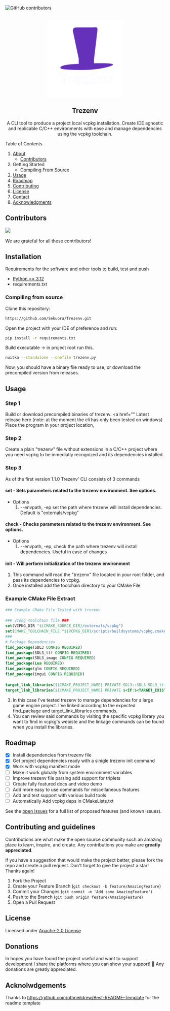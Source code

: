 ![GitHub contributors](https://img.shields.io/github/contributors/Sekuora/Trezenv?color=blue)

<br />
<div align="center">
  <a href="https://github.com/othneildrew/Best-README-Template">
    <img src="./resources/images/logo.png" alt="Logo" width="240" height="240">
  </a>

<h2 align="center">Trezenv </h2>

<p align="center">
    A CLI tool to produce a project local vcpkg installation. Create IDE agnostic and replicable C/C++ environments with ease and manage dependencies using the vcpkg toolchain. 
    <br />
    <!-- <a href="https://github.com/othneildrew/Best-README-Template"><strong>Explore the docs »</strong></a>
    <br />
    <br />
    <a href="https://github.com/othneildrew/Best-README-Template">View Demo</a>
    ·
    <a href="https://github.com/othneildrew/Best-README-Template/issues/new?labels=bug&template=bug-report---.md">Report Bug</a>
    ·
    <a href="https://github.com/othneildrew/Best-README-Template/issues/new?labels=enhancement&template=feature-request---.md">Request Feature</a> -->
  </p>
</div>

<!-- TABLE OF CONTENTS -->

<p>
  <summary>Table of Contents</summary>
  <ol>
    <li>
      <a href="#readme-top">About</a>
      <ul>
        <li><a href="#contributors">Contributors</a></li>
      </ul>
    </li>
    <li>
      Getting Started
      <ul>
        <li><a href="#compiling-from-source">Compiling From Source</a></li>
      </ul>
    </li>
    <li><a href="#usage">Usage</a></li>
    <li><a href="#roadmap">Roadmap</a></li>
    <li><a href="#Contributing-and-guidelines">Contributing</a></li>
    <li><a href="#license">License</a></li>
    <li><a href="#donations">Contact</a></li>
    <li><a href="#acknowledgments">Acknowledgments</a></li>
  </ol>
</p>

## Contributors

<a href="https://github.com/Sekuora/Trezenv/graphs/contributors">
  <img src="https://contrib.rocks/image?repo=Sekuora/Trezenv" />
</a>

We are grateful for all these contributors!


## Installation

Requirements for the software and other tools to build, test and push 
- [Python >= 3.12](https://www.python.org/downloads/)
- requirements.txt


### Compiling from source

Clone this repository:

  ```sh
  https://github.com/Sekuora/Trezenv.git
  ```

Open the project with your IDE of preference and run:

  ```sh
  pip install -r requirements.txt
  ```

Build executable -> in project root run this.
  ```sh
  nuitka --standalone --onefile trezenv.py
  ```

Now, you should have a binary file ready to use, or download the precompiled version from releases.


## Usage

### Step 1
Build or download precompiled binaries of trezenv.   <a href="" Latest release here </a> (note: at the moment the cli has only been tested on windows)
Place the program in your project location, 


### Step 2
Create a plain "trezenv" file without extensions in a C/C++ project where you need vcpkg to be inmediatly recognized and its dependencies installed.

### Step 3
As of the first version 1.1.0 Trezenv' CLI consists of 3 commands
#### set - Sets parameters related to the trezenv environment. See options.
  - Options
    1. --envpath, -ep set the path where trezenv will install dependencies. Default is "externals/vcpkg"
#### check - Checks parameters related to the trezenv environment. See options.
 - Options
     1. --envpath, -ep, check the path where trezenv will install dependencies. Useful in case of changes
#### init - Will perform initialization of the trezenv environment
1. This command will read the "trezenv" file located in your root folder, and pass its dependencies to vcpkg.
2. Once installed add the toolchain directory to your CMake File

### Example CMake File Extract
```CMake
### Example CMake File Tested with trezenv

### vcpkg toolchain file ### 
set(VCPKG_DIR "${CMAKE_SOURCE_DIR}/externals/vcpkg")
set(CMAKE_TOOLCHAIN_FILE "${VCPKG_DIR}/scripts/buildsystems/vcpkg.cmake" CACHE STRING "Vcpkg toolchain file")
###
# Package Dependencies
find_package(SDL3 CONFIG REQUIRED)
find_package(SDL3_ttf CONFIG REQUIRED)
find_package(SDL3_image CONFIG REQUIRED)
find_package(Lua REQUIRED)
find_package(glm CONFIG REQUIRED)
find_package(imgui CONFIG REQUIRED)

target_link_libraries(${CMAKE_PROJECT_NAME} PRIVATE SDL3::SDL3 SDL3_ttf::SDL3_ttf-shared imgui::imgui ${LUA_LIBRARIES} glm::glm-header-only)
target_link_libraries(${CMAKE_PROJECT_NAME} PRIVATE $<IF:$<TARGET_EXISTS:SDL3_image::SDL3_image-shared>,SDL3_image::SDL3_image-shared,SDL3_image::SDL3_image-static>)

```

3. In this case I've tested trezenv to manage dependencies for a large game engine project. I've linked according to the expected find_package and target_link_libraries commands.
4. You can review said commands by visiting the specific vcpkg library you want to find in vcpkg's webiste and the linkage commands can be found when you install the libraries.

<!-- ROADMAP -->

## Roadmap

- [X] Install dependencies from trezenv file
- [X] Get project dependencies ready with a sinigle trezenv init command
- [X] Work with vcpkg manifest mode
- [ ] Make it work globally from system environment variables
- [ ] Improve trezenv file parsing add support for triplets
- [ ] Create fully featured docs and video demo
- [ ] Add more easy to use commands for miscellaneous features
- [ ] Add and test support with various build tools
- [ ] Automatically Add vcpkg deps in CMakeLists.txt

See the [open issues](https://github.com/Sekuora/Trezenv/issues) for a full list of proposed features (and known issues).

<!-- CONTRIBUTING -->

## Contributing and guidelines

Contributions are what make the open source community such an amazing place to learn, inspire, and create. Any contributions you make are **greatly appreciated**.

If you have a suggestion that would make the project better, please fork the repo and create a pull request.
Don't forget to give the project a star! Thanks again!

1. Fork the Project
2. Create your Feature Branch (`git checkout -b feature/AmazingFeature`)
3. Commit your Changes (`git commit -m 'Add some AmazingFeature'`)
4. Push to the Branch (`git push origin feature/AmazingFeature`)
5. Open a Pull Request


<!-- License -->

## License

 Licensed under <a href="https://github.com/Sekuora/Trezenv/blob/main/LICENSE" >  Apache-2.0 License
    
  </a>

## Donations

In hopes you have found the project useful and want to support development I share the platforms where you can show your support! 💓 Any donations are greatly appreciated.

## Acknolwdgements
Thanks to https://github.com/othneildrew/Best-README-Template for the readme template

